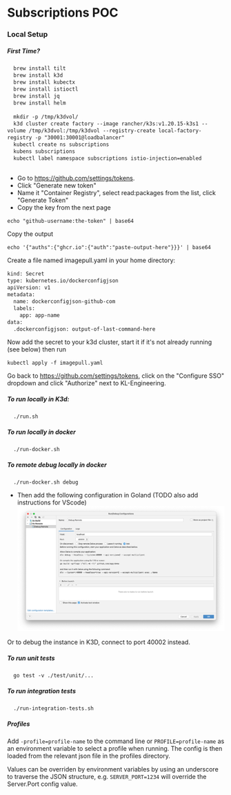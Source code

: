 # Subscriptions POC

### Local Setup

##### First Time?

```
  brew install tilt
  brew install k3d
  brew install kubectx 
  brew install istioctl
  brew install jq
  brew install helm
  
  mkdir -p /tmp/k3dvol/  
  k3d cluster create factory --image rancher/k3s:v1.20.15-k3s1 --volume /tmp/k3dvol:/tmp/k3dvol --registry-create local-factory-registry -p "30001:30001@loadbalancer"
  kubectl create ns subscriptions
  kubens subscriptions
  kubectl label namespace subscriptions istio-injection=enabled
  
```

 - Go to https://github.com/settings/tokens.
 - Click "Generate new token"
 - Name it "Container Registry", select read:packages from the list, click "Generate Token"
 - Copy the key from the next page

```
echo "github-username:the-token" | base64
```

Copy the output

```
echo '{"auths":{"ghcr.io":{"auth":"paste-output-here"}}}' | base64
```

Create a file named imagepull.yaml in your home directory:

```
kind: Secret
type: kubernetes.io/dockerconfigjson
apiVersion: v1
metadata:
  name: dockerconfigjson-github-com
  labels:
    app: app-name
data:
  .dockerconfigjson: output-of-last-command-here
```

Now add the secret to your k3d cluster, start it if it's not already running (see below) then run

```
kubectl apply -f imagepull.yaml
```

Go back to https://github.com/settings/tokens, click on the "Configure SSO" dropdown and click "Authorize" next to KL-Engineering.

##### To run locally in K3d:

```
  ./run.sh
```

##### To run locally in docker

```
  ./run-docker.sh
```

##### To remote debug locally in docker

```
  ./run-docker.sh debug
```
- Then add the following configuration in Goland (TODO also add instructions for VScode)
![img.png](img.png)

Or to debug the instance in K3D, connect to port 40002 instead.

##### To run unit tests

```
  go test -v ./test/unit/...
```

##### To run integration tests

```
  ./run-integration-tests.sh
```

##### Profiles

Add `-profile=profile-name` to the command line or `PROFILE=profile-name` as an environment variable to select a profile when running.  The config is then loaded from the relevant json file in the profiles directory.

Values can be overriden by environment variables by using an underscore to traverse the JSON structure, e.g. `SERVER_PORT=1234` will override the Server.Port config value.
